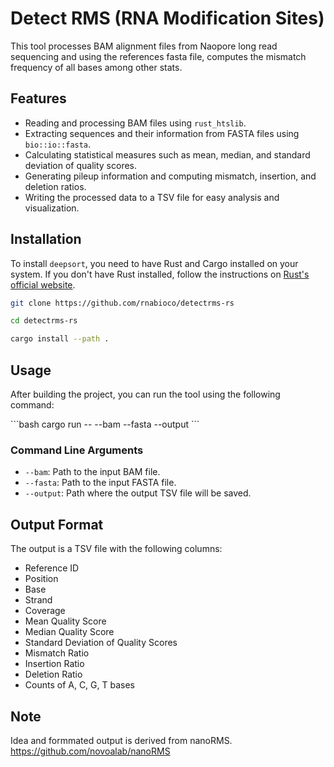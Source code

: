 
# Detect RMS (RNA Modification Sites)

This tool processes BAM alignment files from Naopore long read sequencing and using the references fasta file, computes the mismatch frequency of all bases among other stats.

## Features
- Reading and processing BAM files using `rust_htslib`.
- Extracting sequences and their information from FASTA files using `bio::io::fasta`.
- Calculating statistical measures such as mean, median, and standard deviation of quality scores.
- Generating pileup information and computing mismatch, insertion, and deletion ratios.
- Writing the processed data to a TSV file for easy analysis and visualization.

## Installation

To install `deepsort`, you need to have Rust and Cargo installed on your system. If you don't have Rust installed, follow the instructions on [Rust's official website](https://www.rust-lang.org/tools/install).

```bash
git clone https://github.com/rnabioco/detectrms-rs

cd detectrms-rs

cargo install --path .
```

## Usage
After building the project, you can run the tool using the following command:

\```bash
cargo run -- --bam <path-to-bam-file> --fasta <path-to-fasta-file> --output <path-to-output-tsv>
\```

### Command Line Arguments
- `--bam`: Path to the input BAM file.
- `--fasta`: Path to the input FASTA file.
- `--output`: Path where the output TSV file will be saved.

## Output Format
The output is a TSV file with the following columns:
- Reference ID
- Position
- Base
- Strand
- Coverage
- Mean Quality Score
- Median Quality Score
- Standard Deviation of Quality Scores
- Mismatch Ratio
- Insertion Ratio
- Deletion Ratio
- Counts of A, C, G, T bases

## Note
Idea and formmated output is derived from nanoRMS. <https://github.com/novoalab/nanoRMS>
